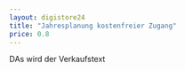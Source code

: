 ```yaml
---
layout: digistore24
title: "Jahresplanung kostenfreier Zugang"
price: 0.8
---
```

DAs wird der Verkaufstext